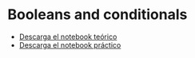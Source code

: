 # Booleans and conditionals

- [Descarga el notebook teórico](booleans-and-conditionals.ipynb)
- [Descarga el notebook práctico](exercise-booleans-and-conditionals.ipynb)
